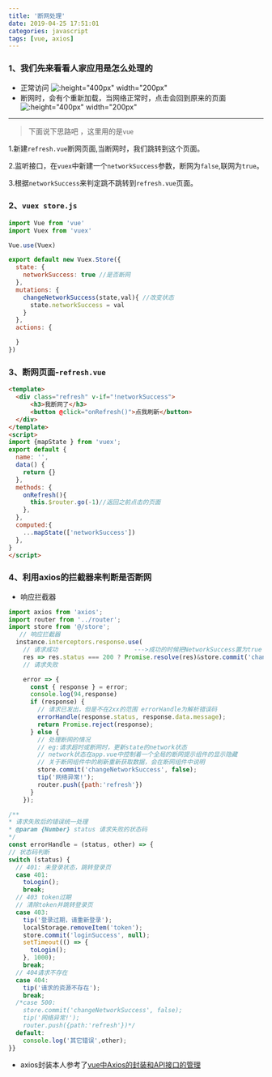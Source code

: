 ```yaml
---
title: '断网处理'
date: 2019-04-25 17:51:01
categories: javascript
tags: [vue, axios]
---
```


<meta name="referrer" content="no-referrer" />


### 1、我们先来看看人家应用是怎么处理的
* 正常访问
![:height="400px" width="200px"](https://user-gold-cdn.xitu.io/2019/4/17/16a29edf74480c61?w=1080&h=2160&f=png&s=893289)
* 断网时，会有个重新加载，当网络正常时，点击会回到原来的页面
![:height="400px" width="200px"](https://user-gold-cdn.xitu.io/2019/4/17/16a29ed9340d9987?w=1080&h=2160&f=png&s=140812)

***
> 下面说下思路吧 ，这里用的是`vue`

  1.新建`refresh.vue`断网页面,当断网时，我们跳转到这个页面。

  2.监听接口，在`vuex`中新建一个`networkSuccess`参数，断网为`false`,联网为`true`。

  3.根据`networkSuccess`来判定跳不跳转到`refresh.vue`页面。


  ### 2、`vuex store.js`
```js
import Vue from 'vue'
import Vuex from 'vuex'

Vue.use(Vuex)

export default new Vuex.Store({
  state: {
    networkSuccess: true //是否断网
  },
  mutations: {
    changeNetworkSuccess(state,val){ //改变状态
      state.networkSuccess = val
    }
  },
  actions: {

  }
})

  ```

  ### 3、断网页面-`refresh.vue`
  ```html
  <template>
    <div class="refresh" v-if="!networkSuccess">
        <h3>我断网了</h3>
        <button @click="onRefresh()">点我刷新</button>
    </div>
</template>
<script>
  import {mapState } from 'vuex';
  export default {
    name: '',
    data() {
      return {}
    },
    methods: {
      onRefresh(){
        this.$router.go(-1)//返回之前点击的页面
      },
    },
    computed:{
      ...mapState(['networkSuccess'])
    },
  }
</script>
```

  ### 4、利用axios的拦截器来判断是否断网
  * 响应拦截器


  ```js
  import axios from 'axios';
  import router from '../router';
  import store from '@/store';
     // 响应拦截器
    instance.interceptors.response.use(
      // 请求成功                     --->成功的时候把NetworkSuccess置为true
      res => res.status === 200 ? Promise.resolve(res)&store.commit('changeNetworkSuccess', true) : Promise.reject(res),
      // 请求失败

      error => {
        const { response } = error;
        console.log(94,response)
        if (response) {
          // 请求已发出，但是不在2xx的范围 errorHandle为解析错误码
          errorHandle(response.status, response.data.message);
          return Promise.reject(response);
        } else {
          // 处理断网的情况
          // eg:请求超时或断网时，更新state的network状态
          // network状态在app.vue中控制着一个全局的断网提示组件的显示隐藏
          // 关于断网组件中的刷新重新获取数据，会在断网组件中说明
          store.commit('changeNetworkSuccess', false);
          tip('网络异常!');
          router.push({path:'refresh'})
        }
      });

/**
 * 请求失败后的错误统一处理
 * @param {Number} status 请求失败的状态码
 */
const errorHandle = (status, other) => {
  // 状态码判断
  switch (status) {
    // 401: 未登录状态，跳转登录页
    case 401:
      toLogin();
      break;
    // 403 token过期
    // 清除token并跳转登录页
    case 403:
      tip('登录过期，请重新登录');
      localStorage.removeItem('token');
      store.commit('loginSuccess', null);
      setTimeout(() => {
        toLogin();
      }, 1000);
      break;
    // 404请求不存在
    case 404:
      tip('请求的资源不存在');
      break;
    /*case 500:
      store.commit('changeNetworkSuccess', false);
      tip('网络异常!');
      router.push({path:'refresh'})*/
    default:
      console.log('其它错误',other);
  }}
  ```

  * axios封装本人参考了[vue中Axios的封装和API接口的管理](https://juejin.im/post/5b55c118f265da0f6f1aa354)

